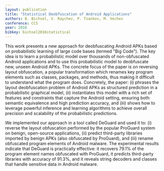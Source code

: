 ```yaml
---
layout: publication
title: "Statistical Deobfuscation of Android Applications"
authors: B. Bichsel, V. Raychev, P. Tsankov, M. Vechev
conference: CCS
year: 2016
bibkey: bichsel2016statistical
---
```

This work presents a new approach for deobfuscating Android APKs based on probabilistic learning of large code bases (termed "Big Code"). The key idea is to learn a probabilistic model over thousands of non-obfuscated Android applications and to use this probabilistic model to deobfuscate new, unseen Android APKs. The concrete focus of the paper is on reversing layout obfuscation, a popular transformation which renames key program elements such as classes, packages, and methods, thus making it difficult to understand what the program does. Concretely, the paper: (i) phrases the layout deobfuscation problem of Android APKs as structured prediction in a probabilistic graphical model, (ii) instantiates this model with a rich set of features and constraints that capture the Android setting, ensuring both semantic equivalence and high prediction accuracy, and (iii) shows how to leverage powerful inference and learning algorithms to achieve overall precision and scalability of the probabilistic predictions.

We implemented our approach in a tool called DeGuard and used it to: (i) reverse the layout obfuscation performed by the popular ProGuard system on benign, open-source applications, (ii) predict third-party libraries imported by benign APKs (also obfuscated by ProGuard), and (iii) rename obfuscated program elements of Android malware. The experimental results indicate that DeGuard is practically effective: it recovers 79.1% of the program element names obfuscated with ProGuard, it predicts third-party libraries with accuracy of 91.3%, and it reveals string decoders and classes that handle sensitive data in Android malware.


